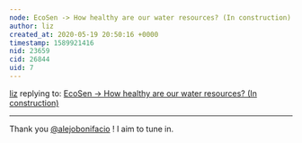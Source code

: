 ```yaml
---
node: EcoSen -> How healthy are our water resources? (In construction)
author: liz
created_at: 2020-05-19 20:50:16 +0000
timestamp: 1589921416
nid: 23659
cid: 26844
uid: 7
---
```




[liz](../profile/liz) replying to: [EcoSen -> How healthy are our water resources? (In construction)](../notes/alejobonifacio/05-17-2020/how-healthy-are-our-water-resources)

----
Thank you [@alejobonifacio](/profile/alejobonifacio) ! I aim to tune in. 